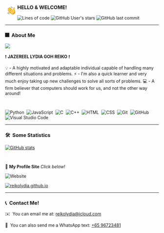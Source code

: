 ### <img alt="handwavegif" src="https://github.com/reikolydia/reikolydia.github.io/raw/main/images/about/handwave.gif" width='40' align="left"/> HELLO & WELCOME!

![Lines of code](https://img.shields.io/tokei/lines/github/reikolydia/reikolydia.github.io?label=Lines%20Written&style=for-the-badge) ![GitHub User's stars](https://img.shields.io/github/stars/reikolydia?style=for-the-badge) ![GitHub last commit](https://img.shields.io/github/last-commit/reikolydia/reikolydia.github.io?style=for-the-badge)

---

### 🎆 &nbsp;About Me

![](https://komarev.com/ghpvc/?username=reikolydia&color=ff69b4&style=flat-square)

❗ <b>JAZEREEL LYDIA GOH REIKO</b> ❗

💡 - A highly motivated and adaptable individual capable of handling many different situations and problems.
⚡ - I'm also a quick learner and very much enjoy taking up new challenges to solve all sorts of problems.
💻 - A firm believer that computers should work for us, and not the other way around!

<br>

![Python](https://img.shields.io/badge/-Python-05122A?style=flat-square&logo=python)&nbsp;
![JavaScript](https://img.shields.io/badge/-JavaScript-05122A?style=flat-square&logo=javascript)&nbsp;
![C](https://img.shields.io/badge/-C-05122A?style=flat-square&logo=C&logoColor=A8B9CC)&nbsp;
![C++](https://img.shields.io/badge/-C++-05122A?style=flat-square&logo=C%2B%2B&logoColor=00599C)&nbsp;
![HTML](https://img.shields.io/badge/-HTML-05122A?style=flat-square&logo=HTML5)&nbsp;
![CSS](https://img.shields.io/badge/-CSS-05122A?style=flat-square&logo=CSS3&logoColor=1572B6)&nbsp;
![Git](https://img.shields.io/badge/-Git-05122A?style=flat-square&logo=git)&nbsp;
![GitHub](https://img.shields.io/badge/-GitHub-05122A?style=flat-square&logo=github)&nbsp;
![Visual Studio Code](https://img.shields.io/badge/-Visual%20Studio%20Code-05122A?style=flat&logo=visual-studio-code&logoColor=007ACC)&nbsp;

---

### 🛠 &nbsp;Some Statistics

[![GitHub stats](https://github-readme-stats.vercel.app/api?username=reikolydia&show_icons=true&theme=radical&include_all_commits=true)](https://github.com/reikolydia)

<br>

🧠 <b>My Profile Site</b> <i>Click below!</i>

![Website](https://img.shields.io/website?down_color=red&down_message=OFFLINE%21&style=for-the-badge&up_message=ONLINE&url=https%3A%2F%2Freikolydia.github.io%2F)

[![reikolydia.github.io](https://github-readme-stats.vercel.app/api/pin/?username=reikolydia&repo=reikolydia.github.io&theme=radical)](https://reikolydia.github.io)

---

### 📞 &nbsp;Contact Me!

✉️ &nbsp;You can email me at: reikolydia@icloud.com

🚩 &nbsp;You can also send me a WhatsApp text: [+65 96723481](https://wa.me/6596723481/)
